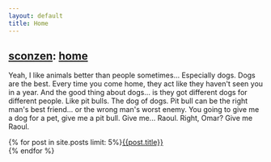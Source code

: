 ```yaml
---
layout: default
title: Home
---
```

## [sconzen](http://sconzen.github.io): [home](http://sconzen.github.io)

Yeah, I like animals better than people sometimes... Especially dogs. Dogs are the best. Every time you come home, they act like they haven't seen you in a year. And the good thing about dogs... is they got different dogs for different people. Like pit bulls. The dog of dogs. Pit bull can be the right man's best friend... or the wrong man's worst enemy. You going to give me a dog for a pet, give me a pit bull. Give me... Raoul. Right, Omar? Give me Raoul.

{% for post in site.posts limit: 5%}[{{post.title}}]({{post.url}})  
{% endfor %}